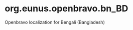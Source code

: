 org.eunus.openbravo.bn_BD
=========================

Openbravo localization for Bengali (Bangladesh)
